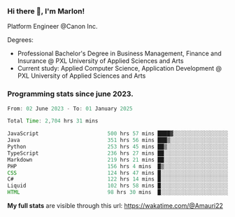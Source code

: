 
### Hi there 👋, I'm Marlon!

Platform Engineer @Canon Inc.

Degrees: 
- Professional Bachelor's Degree in Business Management, Finance and Insurance @ PXL University of Applied Sciences and Arts
- Current study: Applied Computer Science, Application Development @ PXL University of Applied Sciences and Arts

### Programming stats since june 2023.
<!--START_SECTION:waka-->

```java
From: 02 June 2023 - To: 01 January 2025

Total Time: 2,704 hrs 31 mins

JavaScript                      500 hrs 57 mins ████▓░░░░░░░░░░░░░░░░░░░░   18.16 %
Java                            351 hrs 56 mins ███▒░░░░░░░░░░░░░░░░░░░░░   12.76 %
Python                          253 hrs 45 mins ██▒░░░░░░░░░░░░░░░░░░░░░░   09.20 %
TypeScript                      236 hrs 27 mins ██░░░░░░░░░░░░░░░░░░░░░░░   08.57 %
Markdown                        219 hrs 21 mins ██░░░░░░░░░░░░░░░░░░░░░░░   07.95 %
PHP                             156 hrs 4 mins  █▒░░░░░░░░░░░░░░░░░░░░░░░   05.66 %
CSS                             124 hrs 47 mins █░░░░░░░░░░░░░░░░░░░░░░░░   04.52 %
C#                              122 hrs 14 mins █░░░░░░░░░░░░░░░░░░░░░░░░   04.43 %
Liquid                          102 hrs 58 mins █░░░░░░░░░░░░░░░░░░░░░░░░   03.73 %
HTML                            98 hrs 30 mins  █░░░░░░░░░░░░░░░░░░░░░░░░   03.57 %
```

<!--END_SECTION:waka-->
**My full stats** are visible through this url: https://wakatime.com/@Amauri22
